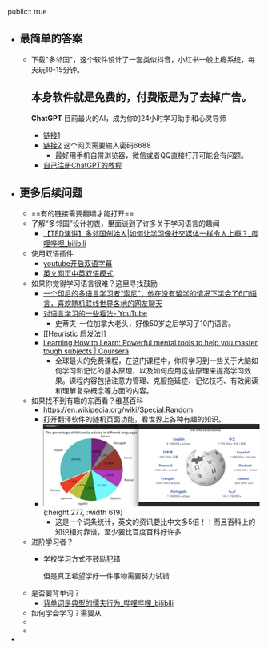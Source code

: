 public:: true

- ## 最简单的答案
	- 下载"多邻国"，这个软件设计了一套类似抖音，小红书一般上瘾系统，每天玩10-15分钟。
	  
	  本身软件就是免费的，付费版是为了去掉广告。
	  ---
	  **ChatGPT** 目前最火的AI，成为你的24小时学习助手和心灵导师
		- [链接1](https://blalayu.zeabur.app/)
		- [链接2](https://chat-cf.aizs.eu.org/#/auth ) 这个网页需要输入密码6688
			- 最好用手机自带浏览器，微信或者QQ直接打开可能会有问题。
		- [自己注册ChatGPT的教程](https://mp.weixin.qq.com/s/FkEbpdRfv6DtG0huMQtTIQ)
- ## 更多后续问题
	- ==有的链接需要翻墙才能打开==
	- 了解“多邻国”设计初衷，里面谈到了许多关于学习语言的趣闻
		- [【TED演讲】多邻国创始人|如何让学习像社交媒体一样令人上瘾？_哔哩哔哩_bilibili](https://www.bilibili.com/video/BV1WM411X7vb/)
	- 使用双语插件
		- [youtube开启双语字幕](https://chrome.google.com/webstore/detail/youtube-dual-subtitles/hkbdddpiemdeibjoknnofflfgbgnebcm)
		- [英文网页中英双语模式](https://immersivetranslate.com/)
	- 如果你觉得学习语言很难？这里寻找鼓励
		- [一个印尼的多语言学习者“索尼”，他在没有留学的情况下学会了6门语言，喜欢随机联线世界各地的网友聊天](https://www.youtube.com/watch?v=PZVzHQ6iusU)
		- [对语言学习的一些看法- YouTube](https://www.youtube.com/watch?v=UYss9Xd7EBc)
			- 史蒂夫-一位加拿大老头，好像50岁之后学习了10门语言。
		- [[Heuristic 启发法]]
		- [Learning How to Learn: Powerful mental tools to help you master tough subjects | Coursera](https://www.coursera.org/learn/learning-how-to-learn)
			- 全球最火的免费课程，在这门课程中，你将学习到一些关于大脑如何学习和记忆的基本原理，以及如何应用这些原理来提高学习效果。课程内容包括注意力管理、克服拖延症、记忆技巧、有效阅读和理解复杂概念等方面的内容。
	- 如果找不到有趣的东西看？维基百科
		- https://en.wikipedia.org/wiki/Special:Random
		- 打开翻译软件的随机页面功能，看世界上各种有趣的知识。
		- ![image.png](../assets/image_1699991411115_0.png){:height 277, :width 619}
			- 这是一个词条统计，英文的资讯要比中文多5倍！！而且百科上的知识相对靠谱，至少要比百度百科好许多
	- 进阶学习者？
		- 学校学习方式不鼓励犯错
		  
		  但是真正希望学好一件事物需要努力试错
	- 是否要背单词？
		- [背单词是典型的懦夫行为_哔哩哔哩_bilibili](https://www.bilibili.com/video/BV118411k7Mz/)
	- 如何学会学习？需要从
	-
	-
-